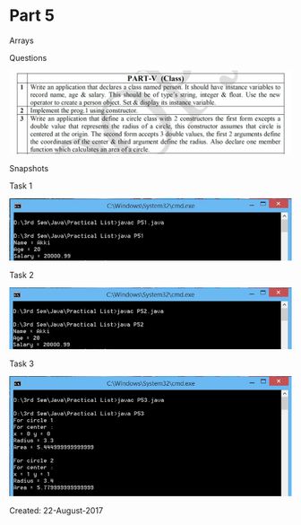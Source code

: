 # Part 5

Arrays

Questions

![Snap 1](https://github.com/Kashyap-Nirmal/Java-Practice/blob/main/Part%205/Screenshot/Screenshot%20(1434).png)

Snapshots

Task 1

![P51](https://github.com/Kashyap-Nirmal/Java-Practice/blob/main/Part%205/Screenshot/P51.jpg)

Task 2

![P52](https://github.com/Kashyap-Nirmal/Java-Practice/blob/main/Part%205/Screenshot/P52.jpg)

Task 3

![P53](https://github.com/Kashyap-Nirmal/Java-Practice/blob/main/Part%205/Screenshot/P53.jpg)

Created: 22-August-2017

